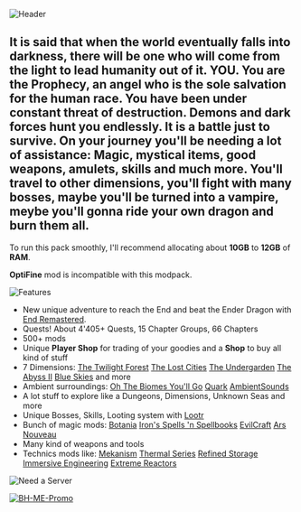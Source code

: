 ![Header](https://i.pinimg.com/originals/e7/72/8d/e7728d6f249c047dcaa4cfeee7ca454d.png)


## It is said that when the world eventually falls into darkness, there will be one who will come from the light to lead humanity out of it. **YOU**. You are the Prophecy, an angel who is the sole salvation for the human race. You have been under constant threat of destruction. Demons and dark forces hunt you endlessly. It is a battle just to survive. On your journey you'll be needing a lot of assistance: Magic, mystical items, good weapons, amulets, skills and much more. You'll travel to other dimensions, you'll fight with many bosses, maybe you'll be turned into a vampire, meybe you'll gonna ride your own dragon and burn them all.

To run this pack smoothly, I'll recommend allocating about **10GB** to **12GB** of **RAM**.

**OptiFine** mod is incompatible with this modpack.

![Features](https://i.pinimg.com/originals/2d/ef/e7/2defe7b6a46221c4da3fd4d04d8742ca.png)

- New unique adventure to reach the End and beat the Ender Dragon with [End Remastered](https://www.curseforge.com/minecraft/mc-mods/endremastered).
- Quests! About 4'405+ Quests, 15 Chapter Groups, 66 Chapters
- 500+ mods
- Unique **Player Shop** for trading of your goodies and a **Shop** to buy all kind of stuff
- 7 Dimensions: [The Twilight Forest](https://www.curseforge.com/minecraft/mc-mods/the-twilight-forest) [The Lost Cities](https://legacy.curseforge.com/minecraft/mc-mods/the-lost-cities) [The Undergarden](https://www.curseforge.com/minecraft/mc-mods/the-undergarden) [The Abyss II](https://legacy.curseforge.com/minecraft/mc-mods/the-abyss-chapter-ii/files) [Blue Skies](https://www.curseforge.com/minecraft/mc-mods/blue-skies) and more
- Ambient surroundings: [Oh The Biomes You'll Go](https://legacy.curseforge.com/minecraft/mc-mods/oh-the-biomes-youll-go) [Quark](https://www.curseforge.com/minecraft/mc-mods/quark) [AmbientSounds](https://www.curseforge.com/minecraft/mc-mods/ambientsounds)
- A lot stuff to explore like a Dungeons, Dimensions, Unknown Seas and more
- Unique Bosses, Skills, Looting system with [Lootr](https://www.curseforge.com/minecraft/mc-mods/lootr)
- Bunch of magic mods: [Botania](https://www.curseforge.com/minecraft/mc-mods/botania) [Iron's Spells 'n Spellbooks](https://legacy.curseforge.com/minecraft/mc-mods/irons-spells-n-spellbooks) [EvilCraft](https://www.curseforge.com/minecraft/mc-mods/evilcraft) [Ars Nouveau](https://www.curseforge.com/minecraft/mc-mods/ars-nouveau)
- Many kind of weapons and tools
- Technics mods like: [Mekanism](https://www.curseforge.com/minecraft/mc-mods/mekanism) [Thermal Series](https://www.curseforge.com/minecraft/mc-mods/thermal-foundation) [Refined Storage](https://www.curseforge.com/minecraft/mc-mods/refined-storage) [Immersive Engineering](https://www.curseforge.com/minecraft/mc-mods/immersive-engineering) [Extreme Reactors](https://www.curseforge.com/minecraft/mc-mods/extreme-reactors)


![Need a Server](https://i.pinimg.com/originals/29/72/86/29728659a2e248e5eb3300ac6e80c8e4.png)

[![BH-ME-Promo](https://www.bisecthosting.com/partners/custom-banners/fce76733-3e6a-49e1-bfd6-eb4946eee86d.png)](https://bisecthosting.com/KNIGHTDEXX)

